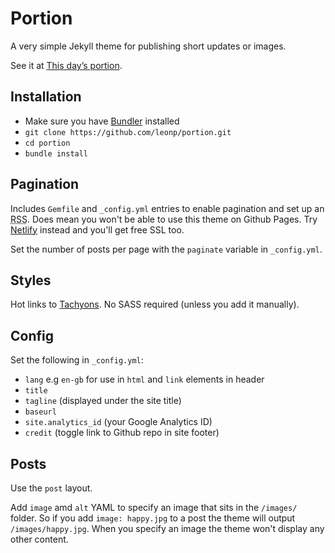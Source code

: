 # Portion

A very simple Jekyll theme for publishing short updates or images.

See it at [This day’s portion](https://www.thisdaysportion.xyz).

## Installation

- Make sure you have [Bundler](http://bundler.io/) installed
- `git clone https://github.com/leonp/portion.git`
- `cd portion`
- `bundle install`

## Pagination

Includes `Gemfile` and `_config.yml` entries to enable pagination and set up an <abbr title="Really Simple Syndication">RSS</abbr>. Does mean you won't be able to use this theme on Github Pages. Try [Netlify](https://netlify.com) instead and you'll get free SSL too.

Set the number of posts per page with the `paginate` variable in `_config.yml`.

## Styles

Hot links to [Tachyons](https://tachyons.io). No SASS required (unless you add it manually).

## Config

Set the following in `_config.yml`:

- `lang` e.g `en-gb` for use in `html` and `link` elements in header
- `title`
- `tagline` (displayed under the site title)
- `baseurl`
- `site.analytics_id` (your Google Analytics ID)
- `credit` (toggle link to Github repo in site footer)

## Posts

Use the `post` layout.

Add `image` amd `alt` YAML to specify an image that sits in the `/images/` folder. So if you add `image: happy.jpg` to a post the theme will output `/images/happy.jpg`. When you specify an image the theme won't display any other content.
